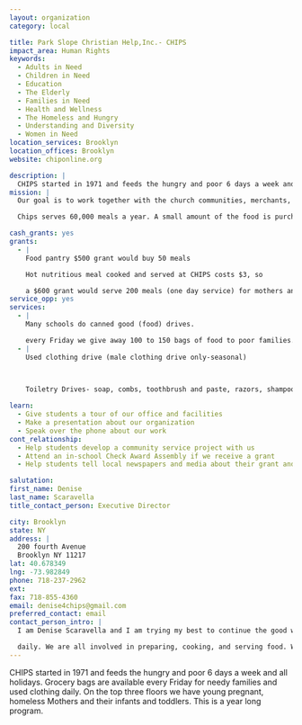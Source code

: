 ```yaml
---
layout: organization
category: local

title: Park Slope Christian Help,Inc.- CHIPS
impact_area: Human Rights
keywords: 
  - Adults in Need
  - Children in Need
  - Education
  - The Elderly
  - Families in Need
  - Health and Wellness
  - The Homeless and Hungry
  - Understanding and Diversity
  - Women in Need
location_services: Brooklyn
location_offices: Brooklyn
website: chiponline.org

description: |
  CHIPS started in 1971 and feeds the hungry and poor 6 days a week and all holidays. Grocery bags are available every Friday for needy families and used clothing daily. On the top three floors we have young pregnant, homeless Mothers and their infants and toddlers. This is a year long program.
mission: |
  Our goal is to work together with the church communities, merchants, civic community, business people, volunteers, our neighbors and guests to improve our lives; hopefully bringing dignity, health, freedom and peace to all, so that we may become whole and holy people.

  Chips serves 60,000 meals a year. A small amount of the food is purchased with donated funds, but most of it is donated by food stores, bakeries and restaurants, some of which have been regular contributors for decades. Other food comes from food drives, collection centers, collection parties hosted by individuals, and personal contributors.

cash_grants: yes
grants: 
  - |
    Food pantry $500 grant would buy 50 meals

    Hot nutritious meal cooked and served at CHIPS costs $3, so

    a $600 grant would serve 200 meals (one day service) for mothers and children; nine families $20 daily times one week =$1260
service_opp: yes
services: 
  - |
    Many schools do canned good (food) drives.

    every Friday we give away 100 to 150 bags of food to poor families.
  - |
    Used clothing drive (male clothing drive only-seasonal)

    

    Toiletry Drives- soap, combs, toothbrush and paste, razors, shampoo etc.

learn: 
  - Give students a tour of our office and facilities
  - Make a presentation about our organization
  - Speak over the phone about our work
cont_relationship: 
  - Help students develop a community service project with us
  - Attend an in-school Check Award Assembly if we receive a grant
  - Help students tell local newspapers and media about their grant and/or project with us

salutation: 
first_name: Denise
last_name: Scaravella
title_contact_person: Executive Director

city: Brooklyn
state: NY
address: |
  200 fourth Avenue  
  Brooklyn NY 11217
lat: 40.678349
lng: -73.982849
phone: 718-237-2962
ext: 
fax: 718-855-4360
email: denise4chips@gmail.com
preferred_contact: email
contact_person_intro: |
  I am Denise Scaravella and I am trying my best to continue the good work that Sister Mary has done here for the last 26 years now that she has retired.  We have two staff member and every day about 10 volunteers and a student group. About 200 Hot nutritious meals are served

  daily. We are all involved in preparing, cooking, and serving food. We also interact with our guests (the poor and hungry) and it is fun and very rewarding. Come and join us!
---
```

CHIPS started in 1971 and feeds the hungry and poor 6 days a week and all holidays. Grocery bags are available every Friday for needy families and used clothing daily. On the top three floors we have young pregnant, homeless Mothers and their infants and toddlers. This is a year long program.